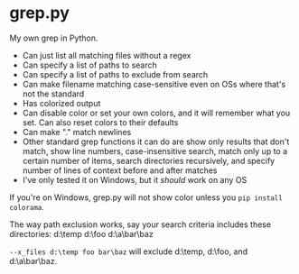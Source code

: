 # grep.py
My own grep in Python.

- Can just list all matching files without a regex
- Can specify a list of paths to search
- Can specify a list of paths to exclude from search
- Can make filename matching case-sensitive even on OSs where that's not the standard
- Has colorized output
- Can disable color or set your own colors, and it will remember what you set. Can also reset colors to their defaults
- Can make "." match newlines
- Other standard grep functions it can do are show only results that don't match, show line numbers, case-insensitive search, match only up to a certain number of items, search directories recursively, and specify number of lines of context before and after matches
- I've only tested it on Windows, but it *should* work on any OS

If you're on Windows, grep.py will not show color unless you `pip install colorama`.

The way path exclusion works, say your search criteria includes these directories:
d:\temp
d:\foo
d:\a\bar\baz

`--x_files d:\temp foo bar\baz` will exclude d:\temp, d:\foo, and d:\a\bar\baz.










